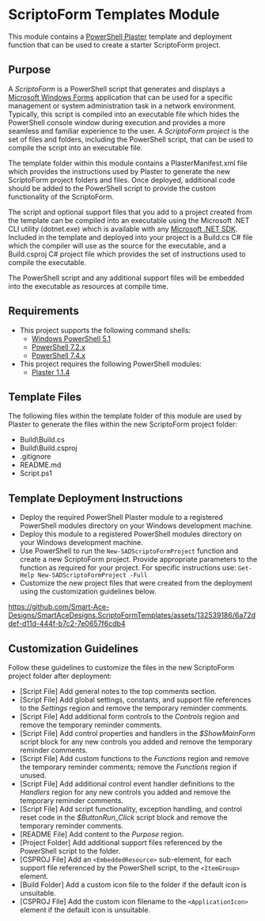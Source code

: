 # ScriptoForm Templates Module
This module contains a [PowerShell Plaster](https://www.powershellgallery.com/packages/Plaster) template and deployment function that can be used to create a starter ScriptoForm project.

## Purpose
A *ScriptoForm* is a PowerShell script that generates and displays a [Microsoft Windows Forms](https://learn.microsoft.com/en-us/dotnet/desktop/winforms/overview/?view=netdesktop-8.0#introduction) application that can be used for a specific management or system administration task in a network environment.  Typically, this script is compiled into an executable file which hides the PowerShell console window during execution and provides a more seamless and familiar experience to the user.  A *ScriptoForm project* is the set of files and folders, including the PowerShell script, that can be used to compile the script into an executable file.

The template folder within this module contains a PlasterManifest.xml file which provides the instructions used by Plaster to generate the new ScriptoForm project folders and files.  Once deployed, additional code should be added to the PowerShell script to provide the custom functionality of the ScriptoForm.

The script and optional support files that you add to a project created from the template can be compiled into an executable using the Microsoft .NET CLI utility (dotnet.exe) which is available with any [Microsoft .NET SDK](https://dotnet.microsoft.com/en-us/download/dotnet).  Included in the template and deployed into your project is a Build.cs C# file which the compiler will use as the source for the executable, and a Build.csproj C# project file which provides the set of instructions used to compile the executable.

The PowerShell script and any additional support files will be embedded into the executable as resources at compile time.

## Requirements
- This project supports the following command shells:
    - [Windows PowerShell 5.1](https://docs.microsoft.com/en-us/powershell/scripting/overview?view=powershell-5.1)
    - [PowerShell 7.2.x](https://docs.microsoft.com/en-us/powershell/scripting/overview?view=powershell-7.2)
    - [PowerShell 7.4.x](https://docs.microsoft.com/en-us/powershell/scripting/overview?view=powershell-7.4)
- This project requires the following PowerShell modules: 
    - [Plaster 1.1.4](https://www.powershellgallery.com/packages/Plaster)

## Template Files
The following files within the template folder of this module are used by Plaster to generate the files within the new ScriptoForm project folder:
- Build\Build.cs
- Build\Build.csproj
- .gitignore
- README.md
- Script.ps1

## Template Deployment Instructions
- Deploy the required PowerShell Plaster module to a registered PowerShell modules directory on your Windows development machine.
- Deploy this module to a registered PowerShell modules directory on your Windows development machine.
- Use PowerShell to run the ``New-SADScriptoFormProject`` function and create a new ScriptoForm project.  Provide appropriate parameters to the function as required for your project.  For specific instructions use: ``Get-Help New-SADScriptoFormProject -Full``
- Customize the new project files that were created from the deployment using the customization guidelines below.

https://github.com/Smart-Ace-Designs/SmartAceDesigns.ScriptoFormTemplates/assets/132539186/6a72ddef-d11d-444f-b7c2-7e0657f6cdb4

## Customization Guidelines
Follow these guidelines to customize the files in the new ScriptoForm project folder after deployment:
- [Script File] Add general notes to the top comments section.
- [Script File] Add global settings, constants, and support file references to the *Settings* region and remove the temporary reminder comments.
- [Script File] Add additional form controls to the *Controls* region and remove the temporary reminder comments.
- [Script File] Add control properties and handlers in the *$ShowMainForm* script block for any new controls you added and remove the temporary reminder comments.
- [Script File] Add custom functions to the *Functions* region and remove the temporary reminder comments; remove the *Functions* region if unused.
- [Script File] Add additional control event handler definitions to the *Handlers* region for any new controls you added and remove the temporary reminder comments.
- [Script File] Add script functionality, exception handling, and control reset code in the *$ButtonRun_Click* script block and remove the temporary reminder comments.
- [README File] Add content to the *Purpose* region.
- [Project Folder] Add additional support files referenced by the PowerShell script to the folder.
- [CSPROJ File] Add an `<EmbeddedResource>` sub-element, for each support file referenced by the PowerShell script, to the `<ItemGroup>` element.
- [Build Folder] Add a custom icon file to the folder if the default icon is unsuitable.
- [CSPROJ File] Add the custom icon filename to the `<ApplicationIcon>` element if the default icon is unsuitable.
